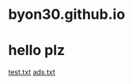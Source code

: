 # byon30.github.io
# hello plz
[test.txt](https://github.com/byon30/byon30.github.io/files/8768152/test.txt)
[ads.txt](https://github.com/byon30/byon30.github.io/files/8768271/ads.txt)
